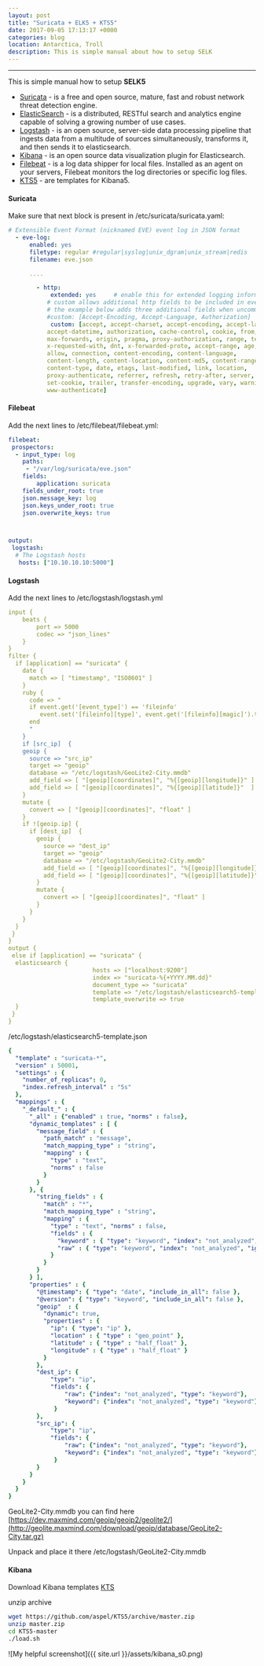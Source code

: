 ```yaml
---
layout: post
title: "Suricata + ELK5 + KTS5"
date: 2017-09-05 17:13:17 +0000
categories: blog
location: Antarctica, Troll
description: This is simple manual about how to setup SELK 
---
```

---
This is simple manual how to setup **SELK5** 

* [Suricata](https://suricata-ids.org/) - is a free and open source, mature, fast and robust network threat detection engine.
* [ElasticSearch](www.elastic.co) - is a distributed, RESTful search and analytics engine capable of solving a growing number of use cases.
* [Logstash](www.elastic.co/products/logstash) - is an open source, server-side data processing pipeline that ingests data from a multitude of sources simultaneously, transforms it, and then sends it to elasticsearch.
* [Kibana](www.elastic.co/products/kibana) - is an open source data visualization plugin for Elasticsearch.
* [Filebeat](www.elastic.co/products/beats/filebeat) - is a log data shipper for local files. Installed as an agent on your servers, Filebeat monitors the log directories or specific log files. 
* [KTS5](https://github.com/aspel/KTS5) - are templates for Kibana5.
#### Suricata

Make sure that next block is present in /etc/suricata/suricata.yaml:

```yaml
# Extensible Event Format (nicknamed EVE) event log in JSON format
  - eve-log:
      enabled: yes
      filetype: regular #regular|syslog|unix_dgram|unix_stream|redis
      filename: eve.json

      ....

        - http:
            extended: yes     # enable this for extended logging information
           # custom allows additional http fields to be included in eve-log
           # the example below adds three additional fields when uncommented
           #custom: [Accept-Encoding, Accept-Language, Authorization]
            custom: [accept, accept-charset, accept-encoding, accept-language,
           accept-datetime, authorization, cache-control, cookie, from,
           max-forwards, origin, pragma, proxy-authorization, range, te, via,
           x-requested-with, dnt, x-forwarded-proto, accept-range, age,
           allow, connection, content-encoding, content-language,
           content-length, content-location, content-md5, content-range,
           content-type, date, etags, last-modified, link, location,
           proxy-authenticate, referrer, refresh, retry-after, server,
           set-cookie, trailer, transfer-encoding, upgrade, vary, warning,
           www-authenticate]
```


#### Filebeat

Add the next lines to /etc/filebeat/filebeat.yml:

```yaml
filebeat:
 prospectors:
  - input_type: log
    paths:
     - "/var/log/suricata/eve.json"
    fields:
        application: suricata
    fields_under_root: true
    json.message_key: log
    json.keys_under_root: true
    json.overwrite_keys: true



output:
 logstash:
  # The Logstash hosts
   hosts: ["10.10.10.10:5000"]

```


#### Logstash

Add the next lines to /etc/logstash/logstash.yml

```yaml
input {
    beats {
        port => 5000
        codec => "json_lines"
    }
}
filter {
  if [application] == "suricata" {
    date {
      match => [ "timestamp", "ISO8601" ]
    }
    ruby {
      code => "
      if event.get('[event_type]') == 'fileinfo'
         event.set('[fileinfo][type]', event.get('[fileinfo][magic]').to_s.split(',')[0])
      end
      "
    }
    if [src_ip]  {
    geoip {
      source => "src_ip"
      target => "geoip"
      database => "/etc/logstash/GeoLite2-City.mmdb"
      add_field => [ "[geoip][coordinates]", "%{[geoip][longitude]}" ]
      add_field => [ "[geoip][coordinates]", "%{[geoip][latitude]}"  ]
    }
    mutate {
      convert => [ "[geoip][coordinates]", "float" ]
    }
    if ![geoip.ip] {
      if [dest_ip]  {
        geoip {
          source => "dest_ip"
          target => "geoip"
          database => "/etc/logstash/GeoLite2-City.mmdb"
          add_field => [ "[geoip][coordinates]", "%{[geoip][longitude]}" ]
          add_field => [ "[geoip][coordinates]", "%{[geoip][latitude]}"  ]
        }
        mutate {
          convert => [ "[geoip][coordinates]", "float" ]
        }
      }
    }
  }
 }
}
output {
 else if [application] == "suricata" {
  elasticsearch {
                        hosts => ["localhost:9200"]
                        index => "suricata-%{+YYYY.MM.dd}"
                        document_type => "suricata"
                        template => "/etc/logstash/elasticsearch5-template.json"
                        template_overwrite => true
  }
 }
}
```

/etc/logstash/elasticsearch5-template.json

```yaml
{
  "template" : "suricata-*",
  "version" : 50001,
  "settings" : {
    "number_of_replicas": 0,
    "index.refresh_interval" : "5s"
  },
  "mappings" : {
    "_default_" : {
      "_all" : {"enabled" : true, "norms" : false},
      "dynamic_templates" : [ {
        "message_field" : {
          "path_match" : "message",
          "match_mapping_type" : "string",
          "mapping" : {
            "type" : "text",
            "norms" : false
          }
        }
      }, {
        "string_fields" : {
          "match" : "*",
          "match_mapping_type" : "string",
          "mapping" : {
            "type" : "text", "norms" : false,
            "fields" : {
              "keyword" : { "type": "keyword", "index": "not_analyzed", "ignore_above": 256 },
              "raw" : { "type": "keyword", "index": "not_analyzed", "ignore_above": 256 }
            }
          }
        }
      } ],
      "properties" : {
        "@timestamp": { "type": "date", "include_in_all": false },
        "@version": { "type": "keyword", "include_in_all": false },
        "geoip"  : {
          "dynamic": true,
          "properties" : {
            "ip": { "type": "ip" },
            "location" : { "type" : "geo_point" },
            "latitude" : { "type" : "half_float" },
            "longitude" : { "type" : "half_float" }
          }
        },
        "dest_ip": {
            "type": "ip",
            "fields": {
                "raw": {"index": "not_analyzed", "type": "keyword"},
                "keyword": {"index": "not_analyzed", "type": "keyword"}
             }
        },
        "src_ip": {
            "type": "ip",
            "fields": {
                "raw": {"index": "not_analyzed", "type": "keyword"},
                "keyword": {"index": "not_analyzed", "type": "keyword"}
             }
        }
      }
    }
  }
}
```

GeoLite2-City.mmdb you can find here [https://dev.maxmind.com/geoip/geoip2/geolite2/](http://geolite.maxmind.com/download/geoip/database/GeoLite2-City.tar.gz)

Unpack and place it there /etc/logstash/GeoLite2-City.mmdb

#### Kibana

Download Kibana templates [KTS](https://github.com/aspel/KTS5/archive/master.zip)

unzip archive 

```sh
wget https://github.com/aspel/KTS5/archive/master.zip
unzip master.zip
cd KTS5-master
./load.sh

```

![My helpful screenshot]({{ site.url }}/assets/kibana_s0.png)
